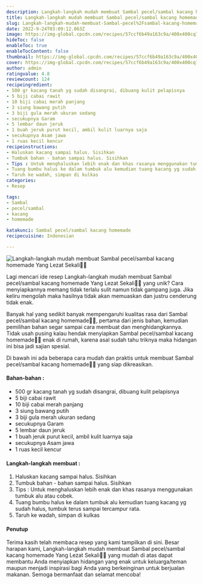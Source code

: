 ```yaml
---
description: Langkah-langkah mudah membuat Sambal pecel/sambal kacang homemade Yang Lezat Sekali"
title: Langkah-langkah mudah membuat Sambal pecel/sambal kacang homemade Yang Lezat Sekali
slug: Langkah-langkah-mudah-membuat-Sambal-pecel%2Fsambal-kacang-homemade-Yang-Lezat-Sekali
date: 2022-9-24T03:09:12.063Z
image: https://img-global.cpcdn.com/recipes/57ccf6b49a163c9a/400x400cq70/photo.jpg
hideToc: false
enableToc: true
enableTocContent: false
thumbnail: https://img-global.cpcdn.com/recipes/57ccf6b49a163c9a/400x400cq70/photo.jpg
cover: https://img-global.cpcdn.com/recipes/57ccf6b49a163c9a/400x400cq70/photo.jpg
author: admin
ratingvalue: 4.8
reviewcount: 124
recipeingredient:
- 500 gr kacang tanah yg sudah disangrai, dibuang kulit pelapisnya
- 5 biji cabai rawit
- 10 biji cabai merah panjang
- 3 siung bawang putih
- 3 biji gula merah ukuran sedang
- secukupnya Garam
- 5 lembar daun jeruk
- 1 buah jeruk purut kecil, ambil kulit luarnya saja
- secukupnya Asam jawa
- 1 ruas kecil kencur
recipeinstructions:
- Haluskan kacang sampai halus. Sisihkan
- Tumbuk bahan - bahan sampai halus. Sisihkan
- Tips : Untuk menghaluskan lebih enak dan khas rasanya menggunakan tumbuk alu atau cobek.
- Tuang bumbu halus ke dalam tumbuk alu kemudian tuang kacang yg sudah halus, tumbuk terus sampai tercampur rata.
- Taruh ke wadah, simpan di kulkas
categories:
- Resep

tags:
- Sambal
- pecel/sambal
- kacang
- homemade

katakunci: Sambal pecel/sambal kacang homemade
recipecuisine: Indonesian

---
```


![Langkah-langkah mudah membuat Sambal pecel/sambal kacang homemade Yang Lezat Sekali👩‍🍳](https://img-global.cpcdn.com/recipes/57ccf6b49a163c9a/400x400cq70/photo.jpg)

Lagi mencari ide resep Langkah-langkah mudah membuat Sambal pecel/sambal kacang homemade Yang Lezat Sekali👩‍🍳 yang unik? Cara menyiapkannya memang tidak terlalu sulit namun tidak gampang juga. Jika keliru mengolah maka hasilnya tidak akan memuaskan dan justru cenderung tidak enak.

Banyak hal yang sedikit banyak mempengaruhi kualitas rasa dari Sambal pecel/sambal kacang homemade👩‍🍳, pertama dari jenis bahan, kemudian pemilihan bahan segar sampai cara membuat dan menghidangkannya. Tidak usah pusing kalau hendak menyiapkan Sambal pecel/sambal kacang homemade👩‍🍳 enak di rumah, karena asal sudah tahu triknya maka hidangan ini bisa jadi sajian spesial.

Di bawah ini ada beberapa cara mudah dan praktis untuk membuat Sambal pecel/sambal kacang homemade👩‍🍳 yang siap dikreasikan.

<!--inarticleads1-->

#### Bahan-bahan :

- 500 gr kacang tanah yg sudah disangrai, dibuang kulit pelapisnya
- 5 biji cabai rawit
- 10 biji cabai merah panjang
- 3 siung bawang putih
- 3 biji gula merah ukuran sedang
- secukupnya Garam
- 5 lembar daun jeruk
- 1 buah jeruk purut kecil, ambil kulit luarnya saja
- secukupnya Asam jawa
- 1 ruas kecil kencur

<!--inarticleads2-->

#### Langkah-langkah membuat :

1. Haluskan kacang sampai halus. Sisihkan
1. Tumbuk bahan - bahan sampai halus. Sisihkan
1. Tips : Untuk menghaluskan lebih enak dan khas rasanya menggunakan tumbuk alu atau cobek.
1. Tuang bumbu halus ke dalam tumbuk alu kemudian tuang kacang yg sudah halus, tumbuk terus sampai tercampur rata.
1. Taruh ke wadah, simpan di kulkas

#### Penutup

Terima kasih telah membaca resep yang kami tampilkan di sini. Besar harapan kami, Langkah-langkah mudah membuat Sambal pecel/sambal kacang homemade Yang Lezat Sekali👩‍🍳 yang mudah di atas dapat membantu Anda menyiapkan hidangan yang enak untuk keluarga/teman maupun menjadi inspirasi bagi Anda yang berkeinginan untuk berjualan makanan. Semoga bermanfaat dan selamat mencoba!